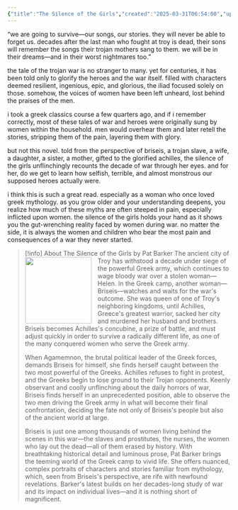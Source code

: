 ```yaml
---
{"title":"The Silence of the Girls","created":"2025-03-31T06:54:00","updated":"2023-03-27","read_count":"1","authors":["Pat Barker"],"rating":4,"dg-publish":true,"cover":"https://upload.wikimedia.org/wikipedia/en/8/8d/The_Silence_of_the_Girls.jpg","dg-metatags":{"og:image":"https://images-na.ssl-images-amazon.com/images/S/compressed.photo.goodreads.com/books/1673909740i/78814176.jpg"},"reviewed":true,"log":[{"status":"Read","timestamp":"2016-03-10T00:00:00+06:00"},{"status":"To Read","timestamp":"2015-11-29T00:00:00+06:00"}],"status":"Read","dg-path":"Reading/Books/Read/The Silence of the Girls by Pat Barker","permalink":"/reading/books/read/the-silence-of-the-girls-by-pat-barker/","metatags":{"og:image":"https://images-na.ssl-images-amazon.com/images/S/compressed.photo.goodreads.com/books/1673909740i/78814176.jpg"},"dgPassFrontmatter":true,"dg-note-icon":"the-swan","tags":["greek-mythology","feminism","womanhood","tragedy"],"noteIcon":"the-swan"}
---
```



“we are going to survive—our songs, our stories. they will never be able to forget us. decades after the last man who fought at troy is dead, their sons will remember the songs their trojan mothers sang to them. we will be in their dreams—and in their worst nightmares too.”  
  
the tale of the trojan war is no stranger to many. yet for centuries, it has been told only to glorify the heroes and the war itself. filled with characters deemed resilient, ingenious, epic, and glorious, the iliad focused solely on those. somehow, the voices of women have been left unheard, lost behind the praises of the men.  
  
i took a greek classics course a few quarters ago, and if i remember correctly, most of these tales of war and heroes were originally sung by women within the household. men would overhear them and later retell the stories, stripping them of the pain, layering them with glory.  
  
but not this novel. told from the perspective of briseis, a trojan slave, a wife, a daughter, a sister, a mother, gifted to the glorified achilles, the silence of the girls unflinchingly recounts the decade of war through her eyes. and for her, do we get to learn how selfish, terrible, and almost monstrous our supposed heroes actually were.  
  
i think this is such a great read. especially as a woman who once loved greek mythology. as you grow older and your understanding deepens, you realize how much of these myths are often steeped in pain, especially inflicted upon women. the silence of the girls holds your hand as it shows you the gut-wrenching reality faced by women during war. no matter the side, it is always the women and children who bear the most pain and consequences of a war they never started.

> [!info] About The Silence of the Girls by Pat Barker
><img src="https://upload.wikimedia.org/wikipedia/en/8/8d/The_Silence_of_the_Girls.jpg" style="float: left; margin-right: 1em; width: 150px; height: auto;" /> The ancient city of Troy has withstood a decade under siege of the powerful Greek army, which continues to wage bloody war over a stolen woman—Helen. In the Greek camp, another woman—Briseis—watches and waits for the war's outcome. She was queen of one of Troy's neighboring kingdoms, until Achilles, Greece's greatest warrior, sacked her city and murdered her husband and brothers. Briseis becomes Achilles's concubine, a prize of battle, and must adjust quickly in order to survive a radically different life, as one of the many conquered women who serve the Greek army.  
>
>When Agamemnon, the brutal political leader of the Greek forces, demands Briseis for himself, she finds herself caught between the two most powerful of the Greeks. Achilles refuses to fight in protest, and the Greeks begin to lose ground to their Trojan opponents. Keenly observant and coolly unflinching about the daily horrors of war, Briseis finds herself in an unprecedented position, able to observe the two men driving the Greek army in what will become their final confrontation, deciding the fate not only of Briseis's people but also of the ancient world at large.  
>
>Briseis is just one among thousands of women living behind the scenes in this war—the slaves and prostitutes, the nurses, the women who lay out the dead—all of them erased by history. With breathtaking historical detail and luminous prose, Pat Barker brings the teeming world of the Greek camp to vivid life. She offers nuanced, complex portraits of characters and stories familiar from mythology, which, seen from Briseis's perspective, are rife with newfound revelations. Barker's latest builds on her decades-long study of war and its impact on individual lives—and it is nothing short of magnificent.
  

